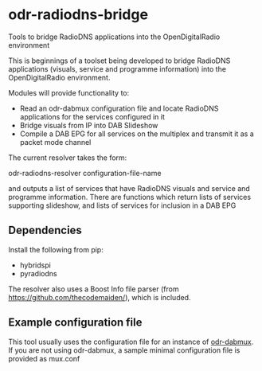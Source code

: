 # odr-radiodns-bridge

Tools to bridge RadioDNS applications into the OpenDigitalRadio environment

This is beginnings of a toolset being developed to bridge RadioDNS applications (visuals, service and programme information)
into the OpenDigitalRadio environment.

Modules will provide functionality to:
* Read an odr-dabmux configuration file and locate RadioDNS applications for the services configured in it
* Bridge visuals from IP into DAB Slideshow
* Compile a DAB EPG for all services on the multiplex and transmit it as a packet mode channel

The current resolver takes the form:

  odr-radiodns-resolver configuration-file-name
  
and outputs a list of services that have RadioDNS visuals and service and programme information.
There are functions which return lists of services supporting slideshow, and lists of services for inclusion in a DAB EPG

## Dependencies

Install the following from pip:

* hybridspi
* pyradiodns 

The resolver also uses a Boost Info file parser (from https://github.com/thecodemaiden/), which is included.

## Example configuration file

This tool usually uses the configuration file for an instance of [odr-dabmux](https://github.com/Opendigitalradio/ODR-DabMux). If you are not using odr-dabmux, a sample minimal configuration file is provided as mux.conf


